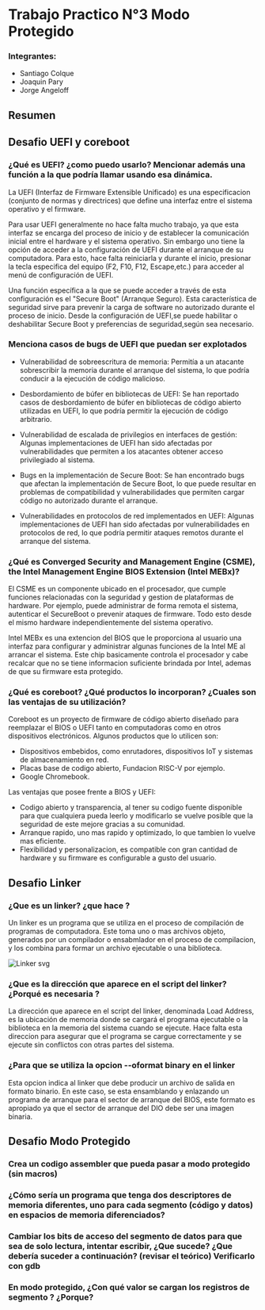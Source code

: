 # Trabajo Practico N°3 Modo Protegido

### Integrantes:

* Santiago Colque
* Joaquin Pary
* Jorge Angeloff

## Resumen

## Desafio UEFI y coreboot
### ¿Qué es UEFI? ¿como puedo usarlo? Mencionar además una función a la que podría llamar usando esa dinámica.  

La UEFI (Interfaz de Firmware Extensible Unificado) es una especificacion (conjunto de normas y directrices) que define una interfaz entre el sistema operativo y el firmware.

Para usar UEFI generalmente no hace falta mucho trabajo, ya que esta interfaz se encarga del proceso de inicio y de establecer la comunicación inicial entre el hardware y el sistema operativo. Sin embargo uno tiene la opción de acceder a la configuración de UEFI durante el arranque de su computadora. Para esto, hace falta reiniciarla y durante el inicio, presionar la tecla especifica del equipo (F2, F10, F12, Escape,etc.) para acceder al menú de configuración de UEFI. 

Una función específica a la que se puede  acceder a través de esta configuración es el "Secure Boot" (Arranque Seguro). Esta característica de seguridad sirve para prevenir la carga de software no autorizado durante el proceso de inicio. Desde la configuración de UEFI,se puede habilitar o deshabilitar Secure Boot y preferencias de seguridad,según sea necesario. 

### Menciona casos de bugs de UEFI que puedan ser explotados

* Vulnerabilidad de sobreescritura de memoria: Permitía a un atacante sobrescribir la memoria durante el arranque del sistema, lo que podría conducir a la ejecución de código malicioso.

* Desbordamiento de búfer en bibliotecas de UEFI: Se han reportado casos de desbordamiento de búfer en bibliotecas de código abierto utilizadas en UEFI, lo que podría permitir la ejecución de código arbitrario.

* Vulnerabilidad de escalada de privilegios en interfaces de gestión: Algunas implementaciones de UEFI han sido afectadas por vulnerabilidades que permiten a los atacantes obtener acceso privilegiado al sistema.

* Bugs en la implementación de Secure Boot: Se han encontrado bugs que afectan la implementación de Secure Boot, lo que puede resultar en problemas de compatibilidad y vulnerabilidades que permiten cargar código no autorizado durante el arranque.

* Vulnerabilidades en protocolos de red implementados en UEFI: Algunas implementaciones de UEFI han sido afectadas por vulnerabilidades en protocolos de red, lo que podría permitir ataques remotos durante el arranque del sistema.



###  ¿Qué es Converged Security and Management Engine (CSME), the Intel Management Engine BIOS Extension (Intel MEBx)?

El CSME es un componente ubicado en el procesador, que cumple funciones relacionadas con la seguridad y gestion de plataformas de hardware. Por ejemplo, puede administrar de forma remota el sistema, autenticar el SecureBoot o prevenir ataques de firmware. Todo esto desde el mismo hardware independientemente del sistema operativo.

Intel MEBx es una extencion del BIOS que le proporciona al usuario una interfaz para configurar y administrar algunas funciones de la Intel ME al arrancar el sistema. Este chip basicamente controla el procesador y cabe recalcar que no se tiene informacion suficiente brindada por Intel, ademas de que su firmware esta protegido.


### ¿Qué es coreboot? ¿Qué productos lo incorporan? ¿Cuales son las ventajas de su utilización?

Coreboot es un proyecto de firmware de código abierto diseñado para reemplazar el BIOS o UEFI tanto en computadoras como en otros dispositivos electrónicos. Algunos productos que lo utilicen son:

* Dispositivos embebidos, como enrutadores, dispositivos IoT y sistemas de almacenamiento en red.
* Placas base de codigo abierto, Fundacion RISC-V por ejemplo.
* Google Chromebook.

Las ventajas que posee frente a BIOS y UEFI:

* Codigo abierto y transparencia, al tener su codigo fuente disponible para que cualquiera pueda leerlo y modificarlo se vuelve posible que la seguridad de este mejore gracias a su comunidad.
* Arranque rapido, uno mas rapido y optimizado, lo que tambien lo vuelve mas eficiente.
* Flexibilidad y personalizacion, es compatible con gran cantidad de hardware y su firmware es configurable a gusto del usuario.

## Desafio Linker

### ¿Que es un linker? ¿que hace ? 
Un linker es un programa que se utiliza en el proceso de compilación de programas de computadora. Este toma uno o mas archivos objeto, generados por un compilador o ensabmlador en el proceso de compilacion, y los combina para formar un archivo ejecutable o una biblioteca.

![Linker svg](https://github.com/angeloff-07/SC_Practico-3_Modo_Protegido-/assets/84982752/c9b4a8a6-e63f-4a47-83d5-ddd6715afd2a)


### ¿Que es la dirección que aparece en el script del linker?¿Porqué es necesaria ?
La dirección que aparece en el script del linker, denominada Load Address, es la ubicación de memoria donde se cargará el programa ejecutable o la biblioteca en la memoria del sistema cuando se ejecute. Hace falta esta direccion para asegurar que el programa se cargue correctamente y se ejecute sin conflictos con otras partes del sistema.

### ¿Para que se utiliza la opcion --oformat binary en el linker
Esta opcion indica al linker que debe producir un archivo de salida en formato binario. En este caso, se esta ensamblando y enlazando un programa de arranque para el sector de arranque del BIOS, este formato es apropiado ya que el sector de arranque del DIO debe ser una imagen binaria.

## Desafio Modo Protegido

### Crea un codigo assembler que pueda pasar a modo protegido (sin macros)
### ¿Cómo sería un programa que tenga dos descriptores de memoria diferentes, uno para cada segmento (código y datos) en espacios de memoria diferenciados? 
### Cambiar los bits de acceso del segmento de datos para que sea de solo lectura,  intentar escribir, ¿Que sucede? ¿Que debería suceder a continuación? (revisar el teórico) Verificarlo con gdb
### En modo protegido, ¿Con qué valor se cargan los registros de segmento ? ¿Porque?
